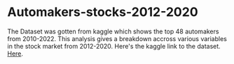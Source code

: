 # Automakers-stocks-2012-2020
The Dataset was gotten from kaggle which shows the top 48 automakers from 2010-2022. This analysis gives a breakdown accross various variables 
in the stock market from 2012-2020.
Here's the kaggle link to the dataset. [Here](https://www.kaggle.com/datasets/prasertk/top-48-automakers-daily-stock-prices-20102022).
